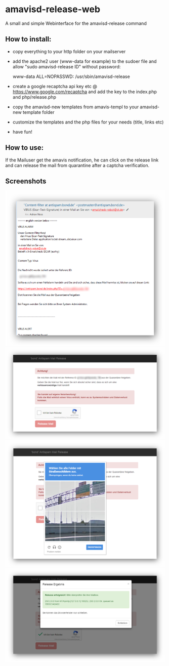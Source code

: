 # amavisd-release-web
A small and simple Webinterface for the amavisd-release command

## How to install:

- copy everything to your http folder on your mailserver
- add the apache2 user (www-data for example) to the sudoer file and allow "sudo amavisd-release ID" without password:

  www-data      ALL=NOPASSWD:   /usr/sbin/amavisd-release

- create a google recaptcha api key etc @ https://www.google.com/recaptcha and add the key to the index.php and php/release.php
- copy the amavisd-new templates from amavis-templ to your amavisd-new template folder
- customize the templates and the php files for your needs (title, links etc)
- have fun!

## How to use:

If the Mailuser get the amavis notification, he can click on the release link and can release the mail from quarantine after a captcha verification.

## Screenshots

![Mail from amavis](https://github.com/AdrianNoss/amavisd-release-web/blob/master/pics/mail.png?raw=true "Virus Alert with Link")
![Release Index](https://github.com/AdrianNoss/amavisd-release-web/blob/master/pics/main.png?raw=true "Release Webinterface")
![Captcha](https://github.com/AdrianNoss/amavisd-release-web/blob/master/pics/captcha.png?raw=true "reCaptcha")
![release OK](https://github.com/AdrianNoss/amavisd-release-web/blob/master/pics/release_ok.png?raw=true "Release successfull")
